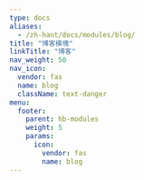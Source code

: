 ```yaml
---
type: docs
aliases:
  - /zh-hant/docs/modules/blog/
title: "博客模塊"
linkTitle: "博客"
nav_weight: 50
nav_icon:
  vendor: fas
  name: blog
  className: text-danger
menu:
  footer:
    parent: hb-modules
    weight: 5
    params:
      icon:
        vendor: fas
        name: blog
---
```


<!--more-->
